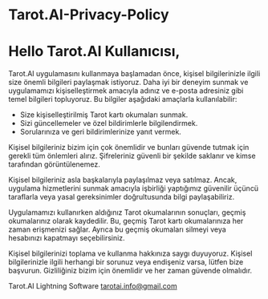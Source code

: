 # Tarot.AI-Privacy-Policy


<head>
    <title>Tarot.AI Gizlilik Politikası</title>
</head>


<h1>Hello Tarot.AI Kullanıcısı,</h1>

<p>Tarot.AI uygulamasını kullanmaya başlamadan önce, kişisel bilgilerinizle ilgili size önemli bilgileri paylaşmak istiyoruz. Daha iyi bir deneyim sunmak ve uygulamamızı kişiselleştirmek amacıyla adınız ve e-posta adresiniz gibi temel bilgileri topluyoruz. Bu bilgiler aşağıdaki amaçlarla kullanılabilir:</p>

<ul>
    <li>Size kişiselleştirilmiş Tarot kartı okumaları sunmak.</li>
    <li>Sizi güncellemeler ve özel bildirimlerle bilgilendirmek.</li>
    <li>Sorularınıza ve geri bildirimlerinize yanıt vermek.</li>
</ul>

<p>Kişisel bilgileriniz bizim için çok önemlidir ve bunları güvende tutmak için gerekli tüm önlemleri alırız. Şifreleriniz güvenli bir şekilde saklanır ve kimse tarafından görüntülenemez.</p>

<p>Kişisel bilgileriniz asla başkalarıyla paylaşılmaz veya satılmaz. Ancak, uygulama hizmetlerini sunmak amacıyla işbirliği yaptığımız güvenilir üçüncü taraflarla veya yasal gereksinimler doğrultusunda bilgi paylaşabiliriz.</p>

<p>Uygulamamızı kullanırken aldığınız Tarot okumalarının sonuçları, geçmiş okumalarınız olarak kaydedilir. Bu, geçmiş Tarot kartı okumalarınıza her zaman erişmenizi sağlar. Ayrıca bu geçmiş okumaları silmeyi veya hesabınızı kapatmayı seçebilirsiniz.</p>

<p>Kişisel bilgilerinizi toplama ve kullanma hakkınıza saygı duyuyoruz. Kişisel bilgilerinizle ilgili herhangi bir sorunuz veya endişeniz varsa, lütfen bize başvurun. Gizliliğiniz bizim için önemlidir ve her zaman güvende olmalıdır.</p>

<p>Tarot.AI Lightning Software <a href="mailto:tarotai.info@gmail.com">tarotai.info@gmail.com</a></p>

